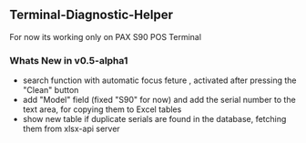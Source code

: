 ## Terminal-Diagnostic-Helper 

For now its working only on PAX S90 POS Terminal

### Whats New in v0.5-alpha1 
- search function with automatic focus feture , activated after pressing the "Clean" button
- add "Model" field (fixed "S90" for now) and add the serial number to the text area, for copying them to Excel tables
- show new table if duplicate serials are found in the database, fetching them from xlsx-api server